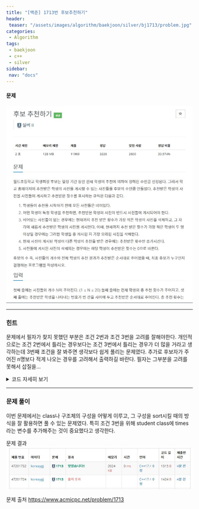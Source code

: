 ```yaml
---
title: "[백준] 1713번 후보추천하기"
header:
 teaser: "/assets/images/algorithm/baekjoon/silver/bj1713/problem.jpg"
categories:
 - Algorithm
tags:
 - baekjoon
 - c++
 - silver
sidebar:
 nav: "docs"
---
```


#### 문제
[![1713.cpp](/assets/images/algorithm/baekjoon/silver/bj1713/problem.jpg)](https://www.acmicpc.net/problem/1713)
 
 -------


### 힌트

 문제에서 필자가 찾지 못했던 부분은 조건 2번과 조건 3번을 고려를 잘해야한다. 개인적으로는 조건 2번에서 틀리는 경우보다는 조건 3번에서 틀리는 경우가 더 많을 거라고 생각하는데 3번째 조건을 잘 봐주면 생각보다 쉽게 풀리는 문제였다. 추가로 후보자가 주어진 n명보다 적게 나오는 경우를 고려해서 출력하길 바란다. 필자는 그부분을 고려를 못해서 삽질을...

 <details>
 <summary>코드 자세히 보기</summary>
 <div markdown="1">

```cpp
#include <iostream>
#include <queue>
#include <algorithm>
using namespace std;
class student // 후보 구조체 사용
{
    public:
    int num;
    int count;
    int time;
};
bool comp(student a, student b) // 정렬을 위한 comp
{
    if(a.count == b.count)
        return a.time > b.time;
    return a.count > b.count;
}
int main(void)
{
    cin.tie(NULL);
    cout.tie(NULL);
    ios::sync_with_stdio(false);
    int n;
    int t;
    cin >> n;
    cin >> t;
    vector<student> photo;
    vector<int> num(105, 0); //중복확인
    vector<int> ans; 
    for(int i = 0; i < t; i++)
    {
        int vote;
        cin >> vote;
        if(num[vote] != 0)
        {
            for(int j = 0; j < n; j++)
            {
                if(photo[j].num == vote)
                {
                    photo[j].count++;
                }
            }
        }
        else
        {
            if(photo.size() == n)
            {
                num[photo.back().num] = 0;
                photo.pop_back();
            }
            photo.push_back({vote, 1, i});
        }
        num[vote]++;
        sort(photo.begin(), photo.end(), comp);
    }
        for(int i = 0; i < photo.size(); i++)
            ans.push_back(photo[i].num);
        sort(ans.begin(), ans.end());
        for(int ans: ans)
            cout << ans << " ";
        cout << endl;
}
 ```
 </div>
 </details>

------

### 문제 풀이

 이번 문제에서는 class나 구조체의 구성을 어떻게 이루고, 그 구성을 sort시킬 때의 방식을 잘 활용하면 풀 수 있는 문제였다. 특히 조건 3번을 위해 student class에 times라는 변수를 추가해주는 것이 중요했다고 생각한다.

문제 결과
![result](/assets/images/algorithm/baekjoon/silver/bj1713/result.jpg)

문제 출처
<https://www.acmicpc.net/problem/1713>